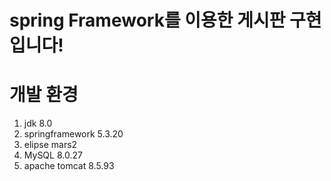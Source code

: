 # spring Framework를 이용한 게시판 구현입니다!

# 개발 환경
1. jdk 8.0
2. springframework 5.3.20
3. elipse mars2
4. MySQL 8.0.27
5. apache tomcat 8.5.93